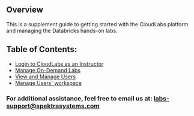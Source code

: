 ## Overview

This is a supplement guide to getting started with the CloudLabs platform and managing the Databricks hands-on labs.

## Table of Contents:

* [Login to CloudLabs as an Instructor](./technical_deep/Login-to-CloudLabs-readme.md)
* [Manage On-Demand Labs](./technical_deep/Manage-On-Demand-Labs-readme.md)
* [View and Manage Users](./technical_deep/View-and-Manage-Users-readme.md)
* [Manage Users' workspace](./technical_deep/Manage-Users'-workspace-readme.md)


### For additional assistance, feel free to email us at: <labs-support@spektrasystems.com>
